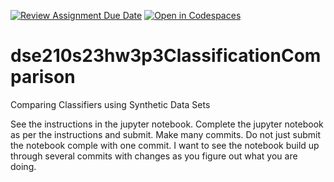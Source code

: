 [![Review Assignment Due Date](https://classroom.github.com/assets/deadline-readme-button-24ddc0f5d75046c5622901739e7c5dd533143b0c8e959d652212380cedb1ea36.svg)](https://classroom.github.com/a/3qQ8DAwA)
[![Open in Codespaces](https://classroom.github.com/assets/launch-codespace-7f7980b617ed060a017424585567c406b6ee15c891e84e1186181d67ecf80aa0.svg)](https://classroom.github.com/open-in-codespaces?assignment_repo_id=13908644)
# dse210s23hw3p3ClassificationComparison
Comparing Classifiers using Synthetic Data Sets

See the instructions in the jupyter notebook. Complete the jupyter notebook as per the instructions and submit. Make many commits. Do not just submit the notebook comple with one commit. I want to see the notebook build up through several commits with changes as you figure out what you are doing.
